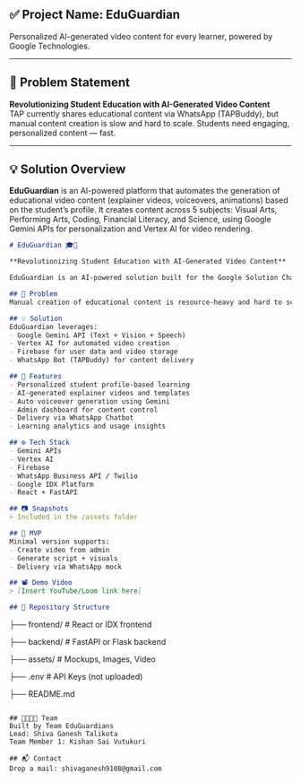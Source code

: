 ## ✅ **Project Name**: EduGuardian  
Personalized AI-generated video content for every learner, powered by Google Technologies.

---

## 🧠 Problem Statement
**Revolutionizing Student Education with AI-Generated Video Content**  
TAP currently shares educational content via WhatsApp (TAPBuddy), but manual content creation is slow and hard to scale. Students need engaging, personalized content — fast.  

---

## 💡 Solution Overview
**EduGuardian** is an AI-powered platform that automates the generation of educational video content (explainer videos, voiceovers, animations) based on the student’s profile. It creates content across 5 subjects: Visual Arts, Performing Arts, Coding, Financial Literacy, and Science, using Google Gemini APIs for personalization and Vertex AI for video rendering.

```markdown
# EduGuardian 🎓🚀

**Revolutionizing Student Education with AI-Generated Video Content**

EduGuardian is an AI-powered solution built for the Google Solution Challenge 2025 to automate and personalize educational video content across domains like Visual Arts, Science, Coding, Performing Arts, and Financial Literacy.

## 🧠 Problem
Manual creation of educational content is resource-heavy and hard to scale. Students need engaging, personalized content fast — especially in low-access regions.

## 💡 Solution
EduGuardian leverages:
- Google Gemini API (Text + Vision + Speech)
- Vertex AI for automated video creation
- Firebase for user data and video storage
- WhatsApp Bot (TAPBuddy) for content delivery

## 🧰 Features
- Personalized student profile-based learning
- AI-generated explainer videos and templates
- Auto voiceover generation using Gemini
- Admin dashboard for content control
- Delivery via WhatsApp Chatbot
- Learning analytics and usage insights

## ⚙ Tech Stack
- Gemini APIs
- Vertex AI
- Firebase
- WhatsApp Business API / Twilio
- Google IDX Platform
- React + FastAPI

## 📷 Snapshots
> Included in the /assets folder

## 🚀 MVP
Minimal version supports:
- Create video from admin
- Generate script + visuals
- Delivery via WhatsApp mock

## 📽 Demo Video
> [Insert YouTube/Loom link here]

## 📁 Repository Structure
```
├── frontend/        # React or IDX frontend

├── backend/         # FastAPI or Flask backend

├── assets/          # Mockups, Images, Video

├── .env             # API Keys (not uploaded)

├── README.md
```

## 👨‍👩‍👧‍👦 Team
Built by Team EduGuardians 
Lead: Shiva Ganesh Talikota
Team Member 1: Kishan Sai Vutukuri

## 📬 Contact
Drop a mail: shivaganesh9108@gmail.com  
```
